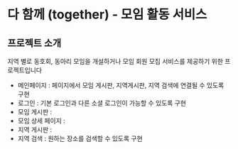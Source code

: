 # 다 함께 (together) - 모임 활동 서비스


## 프로젝트 소개

지역 별로 동호회, 동아리 모임을 개설하거나
모임 회원 모집 서비스를 제공하기 위한 프로젝트입니다

* 메인페이지 : 페이지에서 모임 게시판, 지역게시판, 지역 검색에 연결될 수 있도록 구현
* 로그인 : 기본 로그인과 다른 소셜 로그인이 가능할 수 있도록 구현
* 모임 게시판 : 
* 모임 상세 페이지 : 
* 지역 게시판 : 
* 지역 검색 : 원하는 장소를 검색할 수 있도록 구현
